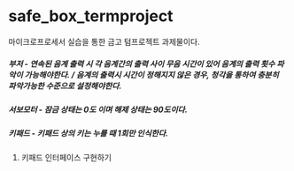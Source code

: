 # safe_box_termproject
마이크로프로세서 실습을 통한 금고 텀프로젝트 과제물이다.

##### **부저** - 연속된 음계 출력 시 각 음계간의 출력 사이 무음 시간이 있어 음계의 출력 횟수 파악이 가능해야한다. / 음계의 출력시 시간이 정해지지 않은 경우, 청각을 통하여 충분히 파악가능한 수준으로 설정해야한다. 


##### **서보모터** - 잠금 상태는 0도 이며 해제 상태는 90도이다. 


##### **키패드** - 키패드 상의 키는 누를 때 1회만 인식한다. 


1. 키패드 인터페이스 구현하기 
